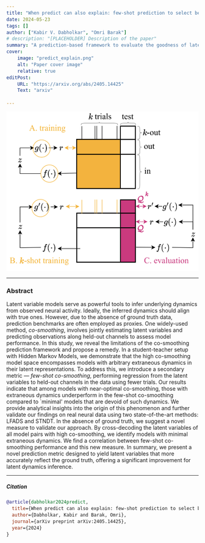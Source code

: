 ```yaml
---
title: "When predict can also explain: few-shot prediction to select better neural latents" 
date: 2024-05-23
tags: []
author: ["Kabir V. Dabholkar", "Omri Barak"]
# description: "[PLACEHOLDER] Description of the paper" 
summary: "A prediction-based framework to evaluate the goodness of latent variable models of neural data. Few-shot prediction encourages 'simplicity', discouraging *extraneous features* in the latents. " 
cover:
    image: "predict_explain.png"
    alt: "Paper cover image"
    relative: true
editPost:
    URL: "https://arxiv.org/abs/2405.14425"
    Text: "arxiv"

---
```


![When predict can also explain: few-shot prediction to select better neural latents](predict_explain.png)

---

### Abstract

Latent variable models serve as powerful tools to infer underlying dynamics from observed neural activity. Ideally, the inferred dynamics should align with true ones. However, due to the absence of ground truth data, prediction benchmarks are often employed as proxies. One widely-used method, *co-smoothing*, involves jointly estimating latent variables and predicting observations along held-out channels to assess model performance. In this study, we reveal the limitations of the co-smoothing prediction framework and propose a remedy. In a student-teacher setup with Hidden Markov Models, we demonstrate that the high co-smoothing model space encompasses models with arbitrary extraneous dynamics in their latent representations. To address this, we introduce a secondary metric — *few-shot co-smoothing*, performing regression from the latent variables to held-out channels in the data using fewer trials. Our results indicate that among models with near-optimal co-smoothing, those with extraneous dynamics underperform in the few-shot co-smoothing compared to `minimal' models that are devoid of such dynamics. We provide analytical insights into the origin of this phenomenon and further validate our findings on real neural data using two state-of-the-art methods: LFADS and STNDT. In the absence of ground truth, we suggest a novel measure to validate our approach. By cross-decoding the latent variables of all model pairs with high co-smoothing, we identify models with minimal extraneous dynamics. We find a correlation between few-shot co-smoothing performance and this new measure. In summary, we present a novel prediction metric designed to yield latent variables that more accurately reflect the ground truth, offering a significant improvement for latent dynamics inference.

---

##### Citation 

```BibTeX
@article{dabholkar2024predict,
  title={When predict can also explain: few-shot prediction to select better neural latents},
  author={Dabholkar, Kabir and Barak, Omri},
  journal={arXiv preprint arXiv:2405.14425},
  year={2024}
}
``` 